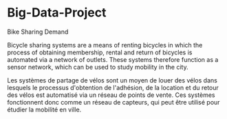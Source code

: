 # Big-Data-Project

Bike Sharing Demand

Bicycle sharing systems are a means of renting bicycles in which the process of obtaining membership, rental and
return of bicycles is automated via a network of outlets. These systems therefore function as a sensor network, which
can be used to study mobility in the city.

Les systèmes de partage de vélos sont un moyen de louer des vélos dans lesquels le processus d'obtention de
l'adhésion, de la location et du retour des vélos est automatisé via un réseau de points de vente. Ces systèmes
fonctionnent donc comme un réseau de capteurs, qui peut être utilisé pour étudier la mobilité en ville.

